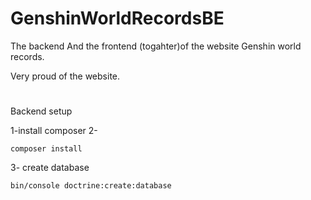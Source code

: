 # GenshinWorldRecordsBE
The backend And the frontend (togahter)of the website Genshin world records.

Very proud of the website.

#

Backend setup 

1-install composer 
2-
```
composer install
```
3- create database
```
bin/console doctrine:create:database
```

